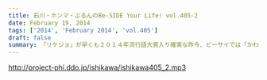 ```yaml
---
title: 石川・ホンマ・ぶるんのBe-SIDE Your Life! vol.405-2
date: February 19, 2014
tags: ['2014', 'February 2014', 'vol.405']
draft: false
summary: 「リケジョ」が早くも２０１４年流行語大賞入り確実な昨今、ビーサイでは「かわいすぎるミキサー」が大注目。・・・持ち上げすぎて絶望失望しないように。NAMAE
---
```


http://project-phi.ddo.jp/ishikawa/ishikawa405_2.mp3